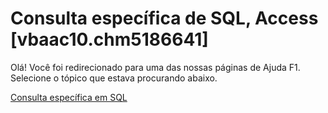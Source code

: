 
# Consulta específica de SQL, Access [vbaac10.chm5186641]

Olá! Você foi redirecionado para uma das nossas páginas de Ajuda F1. Selecione o tópico que estava procurando abaixo.

[Consulta específica em SQL](http://msdn.microsoft.com/library/506c45eb-c48e-94de-60cd-10058860b3a6%28Office.15%29.aspx)

